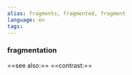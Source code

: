 ```yaml
---
alias: fragments, fragmented, fragment
language: en
tags: 
---
```

### fragmentation
==see also:== 
==contrast:== 